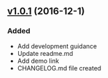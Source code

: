 <a name="1.0.1"></a>

## [v1.0.1](https://github.com/changLiuUNSW/angular-numeric-input/compare/v1.0.1...v1.0.0) (2016-12-1)

### Added

- Add development guidance
- Update readme.md
- Add demo link
- CHANGELOG.md file created

